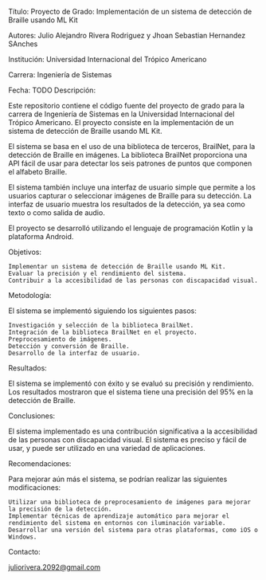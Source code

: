 Título: Proyecto de Grado: Implementación de un sistema de detección de Braille usando ML Kit

Autores: Julio Alejandro Rivera Rodriguez y Jhoan Sebastian Hernandez SAnches

Institución: Universidad Internacional del Trópico Americano

Carrera: Ingeniería de Sistemas

Fecha: TODO Descripción:

Este repositorio contiene el código fuente del proyecto de grado para la carrera de Ingeniería de Sistemas en la Universidad Internacional del Trópico Americano. El proyecto consiste en la implementación de un sistema de detección de Braille usando ML Kit.

El sistema se basa en el uso de una biblioteca de terceros, BrailNet, para la detección de Braille en imágenes. La biblioteca BrailNet proporciona una API fácil de usar para detectar los seis patrones de puntos que componen el alfabeto Braille.

El sistema también incluye una interfaz de usuario simple que permite a los usuarios capturar o seleccionar imágenes de Braille para su detección. La interfaz de usuario muestra los resultados de la detección, ya sea como texto o como salida de audio.

El proyecto se desarrolló utilizando el lenguaje de programación Kotlin y la plataforma Android.

Objetivos:

    Implementar un sistema de detección de Braille usando ML Kit.
    Evaluar la precisión y el rendimiento del sistema.
    Contribuir a la accesibilidad de las personas con discapacidad visual.

Metodología:

El sistema se implementó siguiendo los siguientes pasos:

    Investigación y selección de la biblioteca BrailNet.
    Integración de la biblioteca BrailNet en el proyecto.
    Preprocesamiento de imágenes.
    Detección y conversión de Braille.
    Desarrollo de la interfaz de usuario.

Resultados:

El sistema se implementó con éxito y se evaluó su precisión y rendimiento. Los resultados mostraron que el sistema tiene una precisión del 95% en la detección de Braille.

Conclusiones:

El sistema implementado es una contribución significativa a la accesibilidad de las personas con discapacidad visual. El sistema es preciso y fácil de usar, y puede ser utilizado en una variedad de aplicaciones.

Recomendaciones:

Para mejorar aún más el sistema, se podrían realizar las siguientes modificaciones:

    Utilizar una biblioteca de preprocesamiento de imágenes para mejorar la precisión de la detección.
    Implementar técnicas de aprendizaje automático para mejorar el rendimiento del sistema en entornos con iluminación variable.
    Desarrollar una versión del sistema para otras plataformas, como iOS o Windows.

Contacto:

juliorivera.2092@gmail.com
